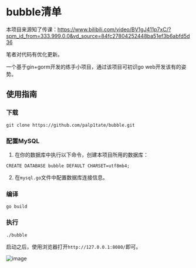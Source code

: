 # bubble清单

本项目来源知了传课：https://www.bilibili.com/video/BV1gJ411p7xC/?spm_id_from=333.999.0.0&vd_source=84fc27804252448ba51ef3b6abfd5d36

笔者对代码有优化更新。

一个基于gin+gorm开发的练手小项目，通过该项目可初识go web开发该有的姿势。



## 使用指南

### 下载

```
git clone https://github.com/palp1tate/bubble.git
```

### 配置MySQL

1. 在你的数据库中执行以下命令，创建本项目所用的数据库：

```
CREATE DATABASE bubble DEFAULT CHARSET=utf8mb4;
```

2. 在`mysql.go`文件中配置数据库连接信息。

### 编译

```
go build
```

### 执行

```bash
./bubble
```

启动之后，使用浏览器打开`http://127.0.0.1:8080/`即可。

![image](https://github.com/palp1tate/bubble/assets/120303802/153e14ac-08dd-49e3-9d9d-210701c7c9a2)

